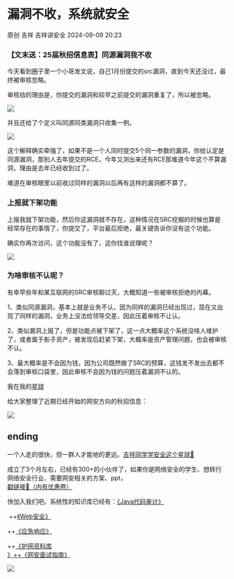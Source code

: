 #  漏洞不收，系统就安全   
原创 吉祥  吉祥讲安全   2024-09-09 20:23  
  
### 【文末送：25届秋招信息表】同源漏洞我不收  
  
今天看到圈子里一个小哥发文说，自己1月份提交的src漏洞，直到今天还没过，最终被审核忽略。  
  
审核给的理由是，你提交的漏洞和较早之前提交的漏洞重复了，所以被忽略。  
  
![](https://mmbiz.qpic.cn/sz_mmbiz_png/LkSZhKLnkUfXhh0QsYy7riaTuYzqvt3ibcnFJmTOzYopQk4Pj2zx8gib95W9Bu7Dqd4xEgia04h3UbrInIVBibnrywg/640?wx_fmt=png&from=appmsg "")  
  
并且还给了个定义叫同源同类漏洞只收集一例。  
  
![](https://mmbiz.qpic.cn/sz_mmbiz_png/LkSZhKLnkUfXhh0QsYy7riaTuYzqvt3ibceZYF20ZeM9qY4tOMC4L41CjMfKDJiaaL9RrF4toMib2reMEH7YSibMQeA/640?wx_fmt=png&from=appmsg "")  
  
这个解释确实牵强了，如果不是一个人同时提交5个同一参数的漏洞，你给认定是同源漏洞，那别人去年提交的RCE，今年又测出来还有RCE那难道今年这个不算漏洞，理由是去年已经收到过了。  
  
难道在审核眼里以前收过同样的漏洞以后再有这样的漏洞都不算了。  
### 上报就下架功能  
  
上报我就下架功能，然后你这漏洞就不存在，这种情况在SRC挖掘的时候也算是经常存在的事情了，你提交了，平台最后拒绝，最关键告诉你没有这个功能。  
  
确实你再次访问，这个功能没有了，这你找谁说理呢？  
  
![](https://mmbiz.qpic.cn/sz_mmbiz_png/LkSZhKLnkUfXhh0QsYy7riaTuYzqvt3ibc68icybFHDnYTzQcHvzEJG8iadibB9pObWlTUPpNVY8ibTCCZVso8qVicCJA/640?wx_fmt=png&from=appmsg "")  
### 为啥审核不认呢？  
  
有幸早些年和某互联网的SRC审核聊过天，大概知道一些被审核拒绝的内幕。  
  
1、类似同源漏洞，基本上就是业务不认，因为同样的漏洞已经出现过，现在又出现了同样的漏洞，业务上没法给领导交差，因此压着审核不让认。  
  
2、类似漏洞上报了，但是功能点被下架了，这一点大概率这个系统没啥人维护了，或者属于影子资产，被发现后赶紧下架，大概率是资产管理问题，也会被审核不认。  
  
3、最大概率是不会因为钱，因为公司既然做了SRC的预算，这钱发不发出去都不会落到审核口袋里，因此审核不会因为钱的问题压着漏洞不认的。  
  
我在我的[星球](http://mp.weixin.qq.com/s?__biz=MzkwNjY1Mzc0Nw==&mid=2247485367&idx=1&sn=837891059c360ad60db7e9ac980a3321&chksm=c0e47eebf793f7fdb8fcd7eed8ce29160cf79ba303b59858ba3a6660c6dac536774afb2a6330&scene=21#wechat_redirect)  
  
给大家整理了近期已经开始的网安方向的秋招信息：  
  
![](https://mmbiz.qpic.cn/sz_mmbiz_png/LkSZhKLnkUexiaZnEB6eplp04XUwXgSWu4NnK8jBL2UiaGpLl8MQVcib8AcgcBpia1wpwBhZiaictn2hqCib2b4MK9iaQQ/640?wx_fmt=other&from=appmsg&wxfrom=5&wx_lazy=1&wx_co=1&tp=webp "")  
## ending  
  
一个人走的很快，但一群人才能地的更远。[吉祥同学学安全这个星球🔗](http://mp.weixin.qq.com/s?__biz=MzkwNjY1Mzc0Nw==&mid=2247485367&idx=1&sn=837891059c360ad60db7e9ac980a3321&chksm=c0e47eebf793f7fdb8fcd7eed8ce29160cf79ba303b59858ba3a6660c6dac536774afb2a6330&scene=21#wechat_redirect)  
  
成立了3个月左右，已经有300+的小伙伴了，如果你是网络安全的学生、想转行网络安全行业、需要网安相关的方案、ppt，  
[戳链接🔗（内有优惠卷）](http://mp.weixin.qq.com/s?__biz=MzkwNjY1Mzc0Nw==&mid=2247485310&idx=1&sn=616e51776b8c4c15e23eccd9a14762d3&chksm=c0e47e22f793f7340ff4cfb3820968296076f55f1a52938ae9fe04a52883a3be3a4e818d2e96&scene=21#wechat_redirect)  
  
快加入我们吧。系统性的知识库已经有：[《Java代码审计》](http://mp.weixin.qq.com/s?__biz=MzkwNjY1Mzc0Nw==&mid=2247484219&idx=1&sn=73564e316a4c9794019f15dd6b3ba9f6&chksm=c0e47a67f793f371e9f6a4fbc06e7929cb1480b7320fae34c32563307df3a28aca49d1a4addd&scene=21#wechat_redirect)  
  
 ++[《Web安全》](http://mp.weixin.qq.com/s?__biz=MzkwNjY1Mzc0Nw==&mid=2247484238&idx=1&sn=ca66551c31e37b8d726f151265fc9211&chksm=c0e47a12f793f3049fefde6e9ebe9ec4e2c7626b8594511bd314783719c216bd9929962a71e6&scene=21#wechat_redirect)  
  
++[《应急响应》](http://mp.weixin.qq.com/s?__biz=MzkwNjY1Mzc0Nw==&mid=2247484262&idx=1&sn=8500d284ffa923638199071032877536&chksm=c0e47a3af793f32c1c20dcb55c28942b59cbae12ce7169c63d6229d66238fb39a8094a2c13a1&scene=21#wechat_redirect)  
  
++[《护网资料库](http://mp.weixin.qq.com/s?__biz=MzkwNjY1Mzc0Nw==&mid=2247484307&idx=1&sn=9e8e24e703e877301d43fcef94e36d0e&chksm=c0e47acff793f3d9a868af859fae561999930ebbe01fcea8a1a5eb99fe84d54655c4e661be53&scene=21#wechat_redirect)  
[》++《网安面试指南》](http://mp.weixin.qq.com/s?__biz=MzkwNjY1Mzc0Nw==&mid=2247484339&idx=1&sn=356300f169de74e7a778b04bfbbbd0ab&chksm=c0e47aeff793f3f9a5f7abcfa57695e8944e52bca2de2c7a3eb1aecb3c1e6b9cb6abe509d51f&scene=21#wechat_redirect)  
  
  
![](https://mmbiz.qpic.cn/sz_mmbiz_png/LkSZhKLnkUc5KyjIoYh5V6icrfW3gX7q13p69dak3bCq0IP7oV8kp1ibBjo8AjJjZWDq4NTiaiciaxQcBj8M3SpmKwA/640?wx_fmt=other&from=appmsg&wxfrom=5&wx_lazy=1&wx_co=1&tp=webp "")  
  
  
  
